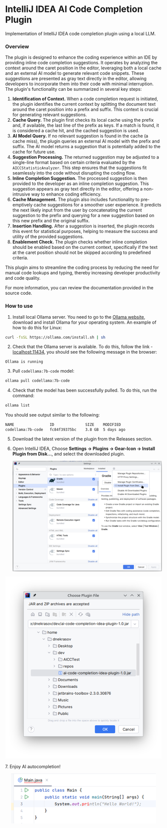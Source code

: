 # IntelliJ IDEA AI Code Completion Plugin

Implementation of IntelliJ IDEA code completion plugin using a local LLM.

### Overview

The plugin is designed to enhance the coding experience within an IDE by providing inline code completion suggestions. It operates by analyzing the context around the caret position in the editor, leveraging both a local cache and an external AI model to generate relevant code snippets. These suggestions are presented as gray text directly in the editor, allowing developers to incorporate them into their code with minimal interruption. The plugin's functionality can be summarized in several key steps:

1. **Identification of Context.** When a code completion request is initiated, the plugin identifies the current context by splitting the document text around the caret position into a prefix and suffix. This context is crucial for generating relevant suggestions.
2. **Cache Query.** The plugin first checks its local cache using the prefix and, if available, the last line of the prefix as keys. If a match is found, it is considered a cache hit, and the cached suggestion is used.
3. **AI Model Query.** If no relevant suggestion is found in the cache (a cache miss), the plugin queries an external AI model with the prefix and suffix. The AI model returns a suggestion that is potentially added to the cache for future use.
4. **Suggestion Processing.** The returned suggestion may be adjusted to a single-line format based on certain criteria evaluated by the `AICCStatisticAnalyzer`. This step ensures that the suggestions fit seamlessly into the code without disrupting the coding flow.
5. **Inline Completion Suggestion.** The processed suggestion is then provided to the developer as an inline completion suggestion. This suggestion appears as gray text directly in the editor, offering a non-intrusive way to enhance coding efficiency.
6. **Cache Management.** The plugin also includes functionality to pre-emptively cache suggestions for a smoother user experience. It predicts the next likely input from the user by concatenating the current suggestion to the prefix and querying for a new suggestion based on this new prefix and the original suffix.
7. **Insertion Handling.** After a suggestion is inserted, the plugin records this event for statistical purposes, helping to measure the success and utility of the provided suggestions.
8. **Enablement Check.** The plugin checks whether inline completion should be enabled based on the current context, specifically if the text at the caret position should not be skipped according to predefined criteria.

This plugin aims to streamline the coding process by reducing the need for manual code lookups and typing, thereby increasing developer productivity and code quality.

For more information, you can review the documentation provided in the source code.

### How to use

1. Install local Ollama server. You need to go to the [Ollama website](https://ollama.com/), download and install Ollama for your operating system. An example of how to do this for Linux:
```bash
curl -fsSL https://ollama.com/install.sh | sh
```
2. Check that the Ollama server is available. To do this, follow the link -  [localhost:11434](http://localhost:11434/), you should see the following message in the browser:
```
Ollama is running
```
3. Pull `codellama:7b-code` model:
```bash
ollama pull codellama:7b-code
```
4. Check that the model has been successfully pulled. To do this, run the command:
```bash
ollama list
```
You should see output similar to the following:
```
NAME             	ID          	SIZE  	MODIFIED   
codellama:7b-code	fc84f39375bc	3.8 GB	5 days ago
```
5. Download the latest version of the plugin from the Releases section.
6. Open IntelliJ IDEA, Choose **Settings -> Plugins -> Gear-Icon -> Install Plugin from Disk...**, and select the downloaded plugin.
   
   ![settings_window](settings_window.png "Settings")
<p align="center">
  <img src="choose_plugin_window.png" alt="Choose Plugin"/>
</p>
7. Enjoy AI autocompletion!

<p align="center">
  <img src="hello_world.png" alt="Work of plugin"/>
</p>
